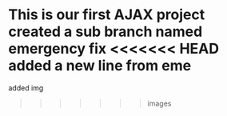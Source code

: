 This is our first AJAX project
created a sub branch named emergency fix
<<<<<<< HEAD
added a new line from eme
=======
added img
>>>>>>> images
